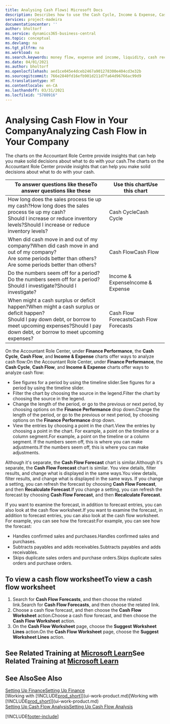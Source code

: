 ```yaml
---
title: Analysing Cash Flows| Microsoft Docs
description: Describes how to use the Cash Cycle, Income & Expense, Cash Flow, and Cash Flow Forecast charts to analyze the past and future flow of money in and out of your company.
services: project-madeira
documentationcenter: ''
author: bholtorf
ms.service: dynamics365-business-central
ms.topic: conceptual
ms.devlang: na
ms.tgt_pltfrm: na
ms.workload: na
ms.search.keywords: money flow, expense and income, liquidity, cash receipts minus cash payments, Cartera
ms.date: 04/01/2021
ms.author: bholtorf
ms.openlocfilehash: aed1ce045e4dceb2467a901278300e404cd3e32b
ms.sourcegitcommit: 766e2840fd16efb901d211d7fa64d96766ac99d9
ms.translationtype: HT
ms.contentlocale: en-CA
ms.lasthandoff: 03/31/2021
ms.locfileid: "5780916"
---
```

# <a name="analyzing-cash-flow-in-your-company"></a><span data-ttu-id="4fc1e-103">Analysing Cash Flow in Your Company</span><span class="sxs-lookup"><span data-stu-id="4fc1e-103">Analyzing Cash Flow in Your Company</span></span>
<span data-ttu-id="4fc1e-104">The charts on the Accountant Role Centre provide insights that can help you make solid decisions about what to do with your cash.</span><span class="sxs-lookup"><span data-stu-id="4fc1e-104">The charts on the Accountant Role Center provide insights that can help you make solid decisions about what to do with your cash.</span></span>  

| <span data-ttu-id="4fc1e-105">To answer questions like these</span><span class="sxs-lookup"><span data-stu-id="4fc1e-105">To answer questions like these</span></span> | <span data-ttu-id="4fc1e-106">Use this chart</span><span class="sxs-lookup"><span data-stu-id="4fc1e-106">Use this chart</span></span> |
| --- | --- |
| <span data-ttu-id="4fc1e-107">How long does the sales process tie up my cash?</span><span class="sxs-lookup"><span data-stu-id="4fc1e-107">How long does the sales process tie up my cash?</span></span></br> <span data-ttu-id="4fc1e-108">Should I increase or reduce inventory levels?</span><span class="sxs-lookup"><span data-stu-id="4fc1e-108">Should I increase or reduce inventory levels?</span></span> |<span data-ttu-id="4fc1e-109">Cash Cycle</span><span class="sxs-lookup"><span data-stu-id="4fc1e-109">Cash Cycle</span></span> |
| <span data-ttu-id="4fc1e-110">When did cash move in and out of my company?</span><span class="sxs-lookup"><span data-stu-id="4fc1e-110">When did cash move in and out of my company?</span></span></br> <span data-ttu-id="4fc1e-111">Are some periods better than others?</span><span class="sxs-lookup"><span data-stu-id="4fc1e-111">Are some periods better than others?</span></span> |<span data-ttu-id="4fc1e-112">Cash Flow</span><span class="sxs-lookup"><span data-stu-id="4fc1e-112">Cash Flow</span></span> |
| <span data-ttu-id="4fc1e-113">Do the numbers seem off for a period?</span><span class="sxs-lookup"><span data-stu-id="4fc1e-113">Do the numbers seem off for a period?</span></span></br> <span data-ttu-id="4fc1e-114">Should I investigate?</span><span class="sxs-lookup"><span data-stu-id="4fc1e-114">Should I investigate?</span></span> |<span data-ttu-id="4fc1e-115">Income & Expense</span><span class="sxs-lookup"><span data-stu-id="4fc1e-115">Income & Expense</span></span> |
| <span data-ttu-id="4fc1e-116">When might a cash surplus or deficit happen?</span><span class="sxs-lookup"><span data-stu-id="4fc1e-116">When might a cash surplus or deficit happen?</span></span></br> <span data-ttu-id="4fc1e-117">Should I pay down debt, or borrow to meet upcoming expenses?</span><span class="sxs-lookup"><span data-stu-id="4fc1e-117">Should I pay down debt, or borrow to meet upcoming expenses?</span></span> |<span data-ttu-id="4fc1e-118">Cash Flow Forecasts</span><span class="sxs-lookup"><span data-stu-id="4fc1e-118">Cash Flow Forecasts</span></span> |

<span data-ttu-id="4fc1e-119">On the Accountant Role Center, under **Finance Performance**, the **Cash Cycle**, **Cash Flow**, and **Income & Expense** charts offer ways to analyze cash flow:</span><span class="sxs-lookup"><span data-stu-id="4fc1e-119">On the Accountant Role Center, under **Finance Performance**, the **Cash Cycle**, **Cash Flow**, and **Income & Expense** charts offer ways to analyze cash flow:</span></span>  

* <span data-ttu-id="4fc1e-120">See figures for a period by using the timeline slider.</span><span class="sxs-lookup"><span data-stu-id="4fc1e-120">See figures for a period by using the timeline slider.</span></span>  
* <span data-ttu-id="4fc1e-121">Filter the chart by choosing the source in the legend.</span><span class="sxs-lookup"><span data-stu-id="4fc1e-121">Filter the chart by choosing the source in the legend.</span></span>  
* <span data-ttu-id="4fc1e-122">Change the length of the period, or go to the previous or next period, by choosing options on the **Finance Performance** drop down.</span><span class="sxs-lookup"><span data-stu-id="4fc1e-122">Change the length of the period, or go to the previous or next period, by choosing options on the **Finance Performance** drop down.</span></span>  
* <span data-ttu-id="4fc1e-123">View the entries by choosing a point in the chart.</span><span class="sxs-lookup"><span data-stu-id="4fc1e-123">View the entries by choosing a point in the chart.</span></span> <span data-ttu-id="4fc1e-124">For example, a point on the timeline or a column segment.</span><span class="sxs-lookup"><span data-stu-id="4fc1e-124">For example, a point on the timeline or a column segment.</span></span> <span data-ttu-id="4fc1e-125">If the numbers seem off, this is where you can make adjustments.</span><span class="sxs-lookup"><span data-stu-id="4fc1e-125">If the numbers seem off, this is where you can make adjustments.</span></span>  

<span data-ttu-id="4fc1e-126">Although it's separate, the **Cash Flow Forecast** chart is similar.</span><span class="sxs-lookup"><span data-stu-id="4fc1e-126">Although it's separate, the **Cash Flow Forecast** chart is similar.</span></span> <span data-ttu-id="4fc1e-127">You view details, filter results, and change what is displayed in the same ways.</span><span class="sxs-lookup"><span data-stu-id="4fc1e-127">You view details, filter results, and change what is displayed in the same ways.</span></span> <span data-ttu-id="4fc1e-128">If you change a setting, you can refresh the forecast by choosing **Cash Flow Forecast**, and then **Recalculate Forecast**.</span><span class="sxs-lookup"><span data-stu-id="4fc1e-128">If you change a setting, you can refresh the forecast by choosing **Cash Flow Forecast**, and then **Recalculate Forecast**.</span></span>

<span data-ttu-id="4fc1e-129">If you want to examine the forecast, in addition to forecast entries, you can also look at the cash flow worksheet.</span><span class="sxs-lookup"><span data-stu-id="4fc1e-129">If you want to examine the forecast, in addition to forecast entries, you can also look at the cash flow worksheet.</span></span> <span data-ttu-id="4fc1e-130">For example, you can see how the forecast:</span><span class="sxs-lookup"><span data-stu-id="4fc1e-130">For example, you can see how the forecast:</span></span>

* <span data-ttu-id="4fc1e-131">Handles confirmed sales and purchases.</span><span class="sxs-lookup"><span data-stu-id="4fc1e-131">Handles confirmed sales and purchases.</span></span>  
* <span data-ttu-id="4fc1e-132">Subtracts payables and adds receivables.</span><span class="sxs-lookup"><span data-stu-id="4fc1e-132">Subtracts payables and adds receivables.</span></span>  
* <span data-ttu-id="4fc1e-133">Skips duplicate sales orders and purchase orders.</span><span class="sxs-lookup"><span data-stu-id="4fc1e-133">Skips duplicate sales orders and purchase orders.</span></span>  

## <a name="to-view-a-cash-flow-worksheet"></a><span data-ttu-id="4fc1e-134">To view a cash flow worksheet</span><span class="sxs-lookup"><span data-stu-id="4fc1e-134">To view a cash flow worksheet</span></span>
1. <span data-ttu-id="4fc1e-135">Search for **Cash Flow Forecasts**, and then choose the related link.</span><span class="sxs-lookup"><span data-stu-id="4fc1e-135">Search for **Cash Flow Forecasts**, and then choose the related link.</span></span>  
2. <span data-ttu-id="4fc1e-136">Choose a cash flow forecast, and then choose the **Cash Flow Worksheet** action.</span><span class="sxs-lookup"><span data-stu-id="4fc1e-136">Choose a cash flow forecast, and then choose the **Cash Flow Worksheet** action.</span></span>  
3. <span data-ttu-id="4fc1e-137">On the **Cash Flow Worksheet** page, choose the **Suggest Worksheet Lines** action.</span><span class="sxs-lookup"><span data-stu-id="4fc1e-137">On the **Cash Flow Worksheet** page, choose the **Suggest Worksheet Lines** action.</span></span>  

## <a name="see-related-training-at-microsoft-learn"></a><span data-ttu-id="4fc1e-138">See Related Training at [Microsoft Learn](/learn/modules/forecast-cash-flow-dynamics-365-business-central/index)</span><span class="sxs-lookup"><span data-stu-id="4fc1e-138">See Related Training at [Microsoft Learn](/learn/modules/forecast-cash-flow-dynamics-365-business-central/index)</span></span>

## <a name="see-also"></a><span data-ttu-id="4fc1e-139">See Also</span><span class="sxs-lookup"><span data-stu-id="4fc1e-139">See Also</span></span>
[<span data-ttu-id="4fc1e-140">Setting Up Finance</span><span class="sxs-lookup"><span data-stu-id="4fc1e-140">Setting Up Finance</span></span>](finance-setup-finance.md)  
<span data-ttu-id="4fc1e-141">[Working with [!INCLUDE[prod_short](includes/prod_short.md)]](ui-work-product.md)</span><span class="sxs-lookup"><span data-stu-id="4fc1e-141">[Working with [!INCLUDE[prod_short](includes/prod_short.md)]](ui-work-product.md)</span></span>  
[<span data-ttu-id="4fc1e-142">Setting Up Cash Flow Analysis</span><span class="sxs-lookup"><span data-stu-id="4fc1e-142">Setting Up Cash Flow Analysis</span></span>](finance-setup-cash-flow-analyses.md)  


[!INCLUDE[footer-include](includes/footer-banner.md)]